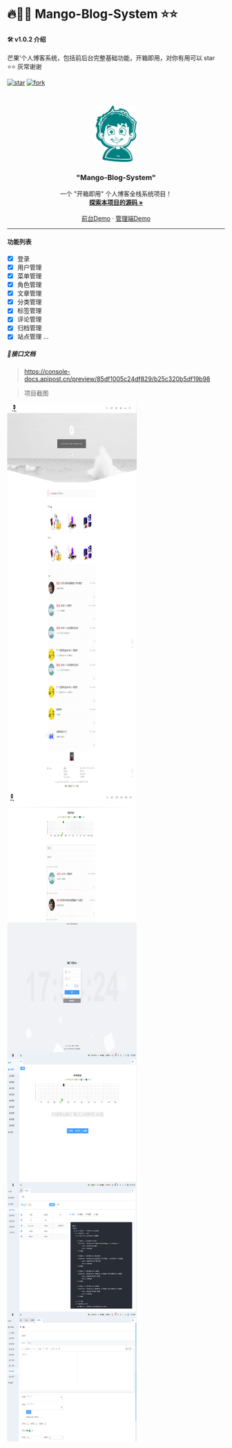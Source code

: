 # 🔥🥯🥯 Mango-Blog-System ⭐⭐

#### 🛠 v1.0.2 介绍
芒果’个人博客系统，包括前后台完整基础功能，开箱即用，对你有用可以 star ⭐⭐  灰常谢谢

<!-- PROJECT SHIELDS -->

[![star](https://gitee.com/Z568_568/all-blog-sys/badge/star.svg?theme=dark)](https://gitee.com/Z568_568/all-blog-sys/stargazers)
[![fork](https://gitee.com/Z568_568/all-blog-sys/badge/fork.svg?theme=dark)](https://gitee.com/Z568_568/all-blog-sys/members)

<!-- PROJECT LOGO -->



<br />

<p align="center">
  <a href="https://gitee.com/Z568_568/mango-blog-system.git">
    <img src="./DOC/logo.png" alt="Logo" width="95" height="130">
  </a>

<h3 align="center">"Mango-Blog-System"</h3>
  <p align="center">
    一个 "开箱即用" 个人博客全栈系统项目！
    <br />
    <a href="https://gitee.com/Z568_568/all-blog-sys"><strong>探索本项目的源码 »</strong></a>
    <br />
    <br />
    <a href="http://www.zhouyi.run/#/">前台Demo</a>
    ·
    <a href="http://zhouyi.run:5221/#/index">管理端Demo</a>
</p>

</p>

***

#### 功能列表

- [x] 登录
- [x] 用户管理
- [x] 菜单管理
- [x] 角色管理
- [x] 文章管理
- [x] 分类管理
- [x] 标签管理
- [x] 评论管理
- [x] 归档管理
- [x] 站点管理
...

> 
##### 🥯接口文档

> https://console-docs.apipost.cn/preview/85df1005c24df829/b25c320b5df19b98


> 项目截图

 
 <img src="DOC/img/1.png" width = "300" height = "300" alt="图片名称" align=center />
 <img src="DOC/img/2.png" width = "300" height = "300" alt="图片名称" align=center />
 <img src="DOC/img/3.png" width = "300" height = "300" alt="图片名称" align=center />
 <img src="DOC/img/4.png" width = "300" height = "300" alt="图片名称" align=center />
 <img src="DOC/img/5.png" width = "300" height = "300" alt="图片名称" align=center />
 <img src="DOC/img/6.png" width = "300" height = "300" alt="图片名称" align=center />
 <img src="DOC/img/7.png" width = "300" height = "300" alt="图片名称" align=center />
 <img src="DOC/img/8.png" width = "300" height = "300" alt="图片名称" align=center />
